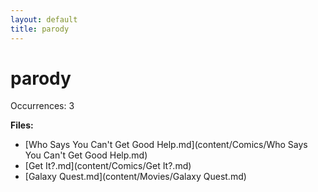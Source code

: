 ```yaml
---
layout: default
title: parody
---
```

# parody

Occurrences: 3

**Files:**

- [Who Says You Can't Get Good Help.md](content/Comics/Who Says You Can't Get Good Help.md)
- [Get It?.md](content/Comics/Get It?.md)
- [Galaxy Quest.md](content/Movies/Galaxy Quest.md)

